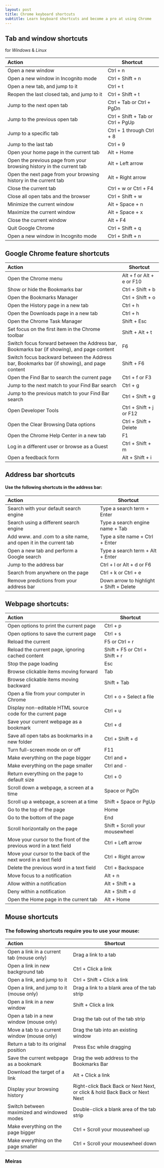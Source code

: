 ```yaml
---
layout: post
title: Chrome keyboard shortcuts
subtitle: Learn keyboard shortcuts and become a pro at using Chrome
---
```


## Tab and window shortcuts
for *Windows* &amp; *Linux*

| Action | Shortcut |
| :--- | --- |
| Open a new window | Ctrl + n |
| Open a new window in Incognito mode | Ctrl + Shift + n |
| Open a new tab, and jump to it | Ctrl + t |
| Reopen the last closed tab, and jump to it | Ctrl + Shift + t |
| Jump to the next open tab | Ctrl + Tab or Ctrl + PgDn |
| Jump to the previous open tab | Ctrl + Shift + Tab or Ctrl + PgUp |
| Jump to a specific tab | Ctrl + 1 through Ctrl + 8 |
| Jump to the last tab | Ctrl + 9 |
| Open your home page in the current tab | Alt + Home |
| Open the previous page from your browsing history in the current tab | Alt + Left arrow |
|Open the next page from your browsing history in the current tab | Alt + Right arrow |
| Close the current tab | Ctrl + w or Ctrl + F4 |
| Close all open tabs and the browser | Ctrl + Shift + w |
| Minimize the current window | Alt + Space + n |
| Maximize the current window | Alt + Space + x |
| Close the current window | Alt + F4 |
| Quit Google Chrome | Ctrl + Shift + q |
| Open a new window in Incognito mode | Ctrl + Shift + n |  


## Google Chrome feature shortcuts

| Action | Shortcut |
| :--- | --- |
| Open the Chrome menu | Alt + f or Alt + e or F10 |
| Show or hide the Bookmarks bar | Ctrl + Shift + b |
| Open the Bookmarks Manager | Ctrl + Shift + o |
| Open the History page in a new tab | Ctrl + h |
| Open the Downloads page in a new tab | Ctrl + h |
| Open the Chrome Task Manager | Shift + Esc |
| Set focus on the first item in the Chrome toolbar | Shift + Alt + t |
| Switch focus forward between the Address bar, Bookmarks bar (if showing), and page content | F6 |
| Switch focus backward between the Address bar, Bookmarks bar (if showing), and page content | Shift + F6 |
| Open the Find Bar to search the current page | Ctrl + f or F3 |
| Jump to the next match to your Find Bar search | Ctrl + g |
| Jump to the previous match to your Find Bar search | Ctrl + Shift + g |
| Open Developer Tools | Ctrl + Shift + j or F12 |
| Open the Clear Browsing Data options | Ctrl + Shift + Delete |
| Open the Chrome Help Center in a new tab | F1 |
| Log in a different user or browse as a Guest | Ctrl + Shift + m |
| Open a feedback form | Alt + Shift + i |
  
  
## Address bar shortcuts
#### Use the following shortcuts in the address bar:

| Action | Shortcut |
| :--- | --- |
| Search with your default search engine | Type a search term + Enter |
| Search using a different search engine | Type a search engine name + Tab |
| Add www. and .com to a site name, and open it in the current tab | Type a site name + Ctrl + Enter |
| Open a new tab and perform a Google search | Type a search term + Alt + Enter |
| Jump to the address bar | Ctrl + l or Alt + d or F6 |
| Search from anywhere on the page | Ctrl + k or Ctrl + e |
| Remove predictions from your address bar | Down arrow to highlight + Shift + Delete |

## Webpage shortcuts:

| Action | Shortcut |
| :--- | --- |
| Open options to print the current page | Ctrl + p |
| Open options to save the current page | Ctrl + s |
| Reload the current | F5 or Ctrl + r |
| Reload the current page, ignoring cached content | Shift + F5 or Ctrl + Shift + r |
| Stop the page loading | Esc |
| Browse clickable items moving forward | Tab |
| Browse clickable items moving backward | Shift + Tab |
| Open a file from your computer in Chrome | Ctrl + o + Select a file |
| Display non-editable HTML source code for the current page | Ctrl + u |
| Save your current webpage as a bookmark | Ctrl + d |
| Save all open tabs as bookmarks in a new folder | Ctrl + Shift + d |
| Turn full-screen mode on or off | F11 |
| Make everything on the page bigger | Ctrl and + |
| Make everything on the page smaller | Ctrl and - |
| Return everything on the page to default size | Ctrl + 0 |
| Scroll down a webpage, a screen at a time | Space or PgDn |
| Scroll up a webpage, a screen at a time | Shift + Space or PgUp |
| Go to the top of the page | Home |
| Go to the bottom of the page | End |
| Scroll horizontally on the page | Shift + Scroll your mousewheel |
| Move your cursor to the front of the previous word in a text field | Ctrl + Left arrow |
| Move your cursor to the back of the next word in a text field | Ctrl + Right arrow |
| Delete the previous word in a text field | Ctrl + Backspace |
| Move focus to a notification | Alt + n |
| Allow within a notification | Alt + Shift + a |
| Deny within a notification | Alt + Shift + d |
| Open the Home page in the current tab | Alt + Home |

## Mouse shortcuts
### The following shortcuts require you to use your mouse:

| Action | Shortcut |
| :--- | --- |
| Open a link in a current tab (mouse only) | Drag a link to a tab |
| Open a link in new background tab | Ctrl + Click a link |
| Open a link, and jump to it | Ctrl + Shift + Click a link |
| Open a link, and jump to it (mouse only) | Drag a link to a blank area of the tab strip |
| Open a link in a new window | Shift + Click a link |
| Open a tab in a new window (mouse only) | Drag the tab out of the tab strip |
| Move a tab to a current window (mouse only) | Drag the tab into an existing window |
| Return a tab to its original position | Press Esc while dragging |
| Save the current webpage as a bookmark | Drag the web address to the Bookmarks Bar |
| Download the target of a link | Alt + Click a link |
| Display your browsing history | Right-click Back Back or Next Next, or click & hold Back Back or Next Next |
| Switch between maximized and windowed modes | Double-click a blank area of the tab strip |
| Make everything on the page bigger | Ctrl + Scroll your mousewheel up |
| Make everything on the page smaller | Ctrl + Scroll your mousewheel down |

### Meiras

